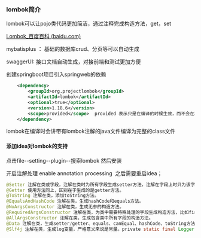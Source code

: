 ### lombok简介

lombok可以让pojo类代码更加简洁，通过注释完成构造方法，get，set

[Lombok_百度百科 (baidu.com)](https://baike.baidu.com/item/Lombok/23780246?fr=aladdin)

mybatisplus ： 基础的数据库crud、分页等可以自动生成

swaggerUI: 接口文档自动生成，对接前端和测试更加方便

创建springboot项目引入springweb的依赖

<!--简化bean代码的工具包 会生成一系列的get和set方法-->

```xml
    <dependency>
        <groupId>org.projectlombok</groupId>
        <artifactId>lombok</artifactId>
        <optional>true</optional>
        <version>1.18.6</version>
        <scope>provided</scope>  provided 表示只是在编译的时候生效，而不会在项目的jar包
    </dependency>
```

lombok在编译时会讲带有lombok注解的java文件编译为完整的class文件

#### 添加idea对lombok的支持

点击file--setting--plugin--搜索lombok 然后安装

开启注解处理 enable annotation processing  之后需要重启idea；

```java
@Setter 注解在类或字段，注解在类时为所有字段生成setter方法，注解在字段上时只为该字段生成setter方法。
@Getter 使用方法同上，区别在于生成的是getter方法。
@ToString 注解在类，添加toString方法。
@EqualsAndHashCode 注解在类，生成hashCode和equals方法。
@NoArgsConstructor 注解在类，生成无参的构造方法。
@RequiredArgsConstructor 注解在类，为类中需要特殊处理的字段生成构造方法，比如final和被@NonNull注解的字段。
@AllArgsConstructor 注解在类，生成包含类中所有字段的构造方法。
@Data 注解在类，生成setter/getter、equals、canEqual、hashCode、toString方法，如为final属性，则不会为该属性生成setter方法。
@Slf4j 注解在类，生成log变量，严格意义来说是常量。private static final Logger log = LoggerFactory.getLogger(UserController.class);
```
